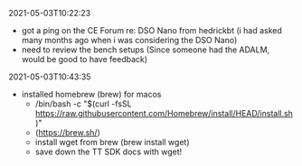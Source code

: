 2021-05-03T10:22:23
- got a ping on the CE Forum re: DSO Nano from hedrickbt (i had asked many months ago when i was considering the DSO Nano)
- need to review the bench setups (Since someone had the ADALM, would be good to have feedback)

2021-05-03T10:43:35
- installed homebrew (brew) for macos
  - /bin/bash -c "$(curl -fsSL https://raw.githubusercontent.com/Homebrew/install/HEAD/install.sh)"
  - (https://brew.sh/)
  - install wget from brew (brew install wget)
  - save down the TT SDK docs with wget!

